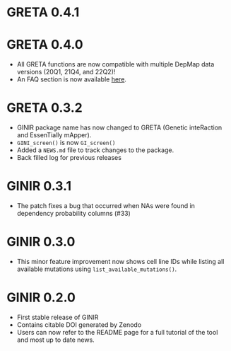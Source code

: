 # GRETA 0.4.1

# GRETA 0.4.0
-   All GRETA functions are now compatible with multiple DepMap data versions (20Q1, 21Q4, and 22Q2)! 
-   An FAQ section is now available [here](https://github.com/ytakemon/GRETA/wiki/Frequently-Asked-Questions).

# GRETA 0.3.2

-   GINIR package name has now changed to GRETA (Genetic inteRaction and EssenTially mApper).
-   `GINI_screen()` is now `GI_screen()`
-   Added a `NEWS.md` file to track changes to the package.
-   Back filled log for previous releases

# GINIR 0.3.1

-   The patch fixes a bug that occurred when NAs were found in dependency probability columns (#33)

# GINIR 0.3.0

-   This minor feature improvement now shows cell line IDs while listing all available mutations using `list_available_mutations()`.

# GINIR 0.2.0

-   First stable release of GINIR
-   Contains citable DOI generated by Zenodo
-   Users can now refer to the README page for a full tutorial of the tool and most up to date news.
